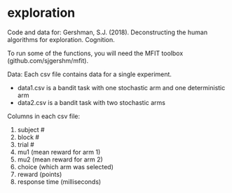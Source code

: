 exploration
====

Code and data for:
Gershman, S.J. (2018). Deconstructing the human algorithms for exploration. Cognition.

To run some of the functions, you will need the MFIT toolbox (github.com/sjgershm/mfit).

Data:
Each csv file contains data for a single experiment.
- data1.csv is a bandit task with one stochastic arm and one deterministic arm
- data2.csv is a bandit task with two stochastic arms

Columns in each csv file:
1) subject #
2) block #
3) trial #
4) mu1 (mean reward for arm 1)
5) mu2 (mean reward for arm 2)
6) choice (which arm was selected)
7) reward (points)
8) response time (milliseconds)
